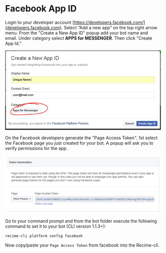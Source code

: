 # Facebook App ID

Login to your developer account [https://developers.facebook.com/](developers.facebook.com). Select “Add a new app” on the top right arrow menu. From the "Create a New App ID" popup add your bot name and email. Under category select **APPS for MESSENGER**. Then click "Create App Id."

![](create-new-app.JPG)

On the Facebook developers generate the "Page Access Token". 1st select the Facebook page you just created for your bot. A popup will ask you to verify permissions for the app.


![](token-generation.png)


Go to your command prompt and from the bot folder execute the following command to set it to your bot (CLI version 1.1.3+):

```
recime-cli platform config facebook

```
Now copy/paste your `Page Access Token` from facebook into the Recime-cli.
